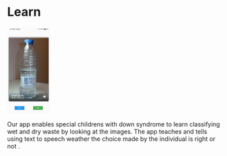 # Learn
<img src="assets/learn.jpg" width='100' height='200'>

Our app enables special childrens with down syndrome to learn classifying wet and dry waste by looking at the images. The app teaches and tells using text to speech weather the choice made by the individual is right or not .
